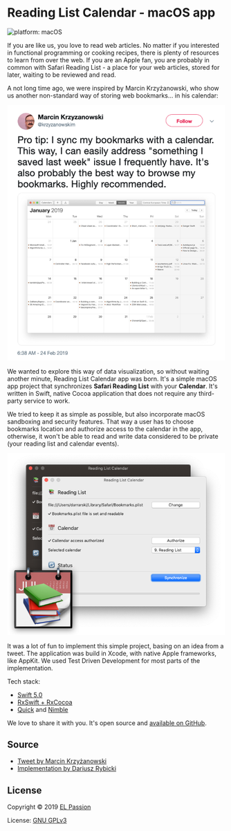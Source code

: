 # Reading List Calendar - macOS app

![platform: macOS](https://img.shields.io/badge/platform-macOS-blue.svg)

If you are like us, you love to read web articles. No matter if you interested in functional programming or cooking recipes, there is plenty of resources to learn from over the web. If you are an Apple fan, you are probably in common with Safari Reading List - a place for your web articles, stored for later, waiting to be reviewed and read.

A not long time ago, we were inspired by Marcin Krzyżanowski, who show us another non-standard way of storing web bookmarks... in his calendar:

![Tweet by Marcin Krzyzanowski](tweet_krzyzanowskim.png)

We wanted to explore this way of data visualization, so without waiting another minute, Reading List Calendar app was born. It's a simple macOS app project that synchronizes **Safari Reading List** with your **Calendar**. It's written in Swift, native Cocoa application that does not require any third-party service to work.

We tried to keep it as simple as possible, but also incorporate macOS sandboxing and security features. That way a user has to choose bookmarks location and authorize access to the calendar in the app, otherwise, it won't be able to read and write data considered to be private (your reading list and calendar events).

![Reading List Calendar](screenshot-1.png)

It was a lot of fun to implement this simple project, basing on an idea from a tweet. The application was build in Xcode, with native Apple frameworks, like AppKit. We used Test Driven Development for most parts of the implementation. 

Tech stack:

- [Swift 5.0](https://swift.org)
- [RxSwift + RxCocoa](https://github.com/ReactiveX/RxSwift)
- [Quick](https://github.com/Quick/Quick) and [Nimble](https://github.com/Quick/Nimble)

We love to share it with you. It's open source and [available on GitHub](https://github.com/elpassion/ReadingListCalendarApp).

## Source

- [Tweet by Marcin Krzyżanowski](https://twitter.com/krzyzanowskim/status/1099679842860257280)
- [Implementation by Dariusz Rybicki](https://github.com/elpassion/ReadingListCalendarApp)

## License

Copyright © 2019 [EL Passion](https://www.elpassion.com)

License: [GNU GPLv3](../../LICENSE)
